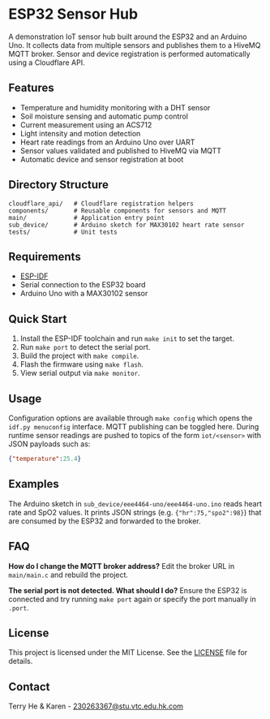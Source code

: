 # ESP32 Sensor Hub

A demonstration IoT sensor hub built around the ESP32 and an Arduino Uno. It collects data from multiple sensors and publishes them to a HiveMQ MQTT broker. Sensor and device registration is performed automatically using a Cloudflare API.

## Features
- Temperature and humidity monitoring with a DHT sensor
- Soil moisture sensing and automatic pump control
- Current measurement using an ACS712
- Light intensity and motion detection
- Heart rate readings from an Arduino Uno over UART
- Sensor values validated and published to HiveMQ via MQTT
- Automatic device and sensor registration at boot

## Directory Structure
```
cloudflare_api/   # Cloudflare registration helpers
components/       # Reusable components for sensors and MQTT
main/             # Application entry point
sub_device/       # Arduino sketch for MAX30102 heart rate sensor
tests/            # Unit tests
```

## Requirements
- [ESP-IDF](https://github.com/espressif/esp-idf)
- Serial connection to the ESP32 board
- Arduino Uno with a MAX30102 sensor

## Quick Start
1. Install the ESP-IDF toolchain and run `make init` to set the target.
2. Run `make port` to detect the serial port.
3. Build the project with `make compile`.
4. Flash the firmware using `make flash`.
5. View serial output via `make monitor`.

## Usage
Configuration options are available through `make config` which opens the `idf.py menuconfig` interface. MQTT publishing can be toggled here. During runtime sensor readings are pushed to topics of the form `iot/<sensor>` with JSON payloads such as:
```json
{"temperature":25.4}
```

## Examples
The Arduino sketch in `sub_device/eee4464-uno/eee4464-uno.ino` reads heart rate and SpO2 values. It prints JSON strings (e.g. `{"hr":75,"spo2":98}`) that are consumed by the ESP32 and forwarded to the broker.

## FAQ
**How do I change the MQTT broker address?**
Edit the broker URL in `main/main.c` and rebuild the project.

**The serial port is not detected. What should I do?**
Ensure the ESP32 is connected and try running `make port` again or specify the port manually in `.port`.

## License
This project is licensed under the MIT License. See the [LICENSE](LICENSE) file for details.

## Contact
Terry He & Karen - <230263367@stu.vtc.edu.hk.com>
